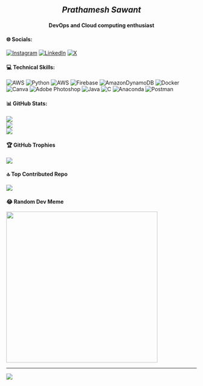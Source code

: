 ## ***<div align="center">Prathamesh Sawant</div>***  
#### <div align="center">DevOps and Cloud computing enthusiast  </div>  

#### 🌐 Socials:
[![Instagram](https://img.shields.io/badge/Instagram-%23E4405F.svg?logo=Instagram&logoColor=white)](https://instagram.com/__prathamesh_10__) [![LinkedIn](https://img.shields.io/badge/LinkedIn-%230077B5.svg?logo=linkedin&logoColor=white)](https://linkedin.com/in/prathameshsavant) [![X](https://img.shields.io/badge/X-black.svg?logo=X&logoColor=white)](https://x.com/Prathamesh_10__) 

#### 💻 Technical Skills:
![AWS](https://img.shields.io/badge/AWS-%23FF9900.svg?style=plastic&logo=amazon-aws&logoColor=white) ![Python](https://img.shields.io/badge/python-3670A0?style=plastic&logo=python&logoColor=ffdd54) ![AWS](https://img.shields.io/badge/AWS-%23FF9900.svg?style=plastic&logo=amazon-aws&logoColor=white) ![Firebase](https://img.shields.io/badge/Firebase-039BE5?style=plastic&logo=Firebase&logoColor=white) ![AmazonDynamoDB](https://img.shields.io/badge/Amazon%20DynamoDB-4053D6?style=plastic&logo=Amazon%20DynamoDB&logoColor=white) ![Docker](https://img.shields.io/badge/docker-%230db7ed.svg?style=plastic&logo=docker&logoColor=white) ![Canva](https://img.shields.io/badge/Canva-%2300C4CC.svg?style=plastic&logo=Canva&logoColor=white) ![Adobe Photoshop](https://img.shields.io/badge/adobe%20photoshop-%2331A8FF.svg?style=plastic&logo=adobe%20photoshop&logoColor=white) ![Java](https://img.shields.io/badge/java-%23ED8B00.svg?style=plastic&logo=openjdk&logoColor=white) ![C](https://img.shields.io/badge/c-%2300599C.svg?style=plastic&logo=c&logoColor=white) ![Anaconda](https://img.shields.io/badge/Anaconda-%2344A833.svg?style=plastic&logo=anaconda&logoColor=white) ![Postman](https://img.shields.io/badge/Postman-FF6C37?style=plastic&logo=postman&logoColor=white)

#### 📊 GitHub Stats:
![](https://github-readme-stats.vercel.app/api?username=prath-Void&theme=nightowl&hide_border=false&include_all_commits=true&count_private=true)<br/>
![](https://github-readme-streak-stats.herokuapp.com/?user=prath-Void&theme=nightowl&hide_border=false)<br/>
![](https://github-readme-stats.vercel.app/api/top-langs/?username=prath-Void&theme=nightowl&hide_border=false&include_all_commits=true&count_private=true&layout=compact)

#### 🏆 GitHub Trophies
![](https://github-profile-trophy.vercel.app/?username=prath-Void&theme=apprentice&no-frame=true&no-bg=false&margin-w=4)

#### 🔝 Top Contributed Repo
![](https://github-contributor-stats.vercel.app/api?username=prath-Void&limit=5&theme=monokai&combine_all_yearly_contributions=true)

#### 😂 Random Dev Meme
<img src='https://randommeme-five.vercel.app/' style="height: 400px;"/>

---
[![](https://visitcount.itsvg.in/api?id=prath-Void&icon=5&color=3)](https://visitcount.itsvg.in)
